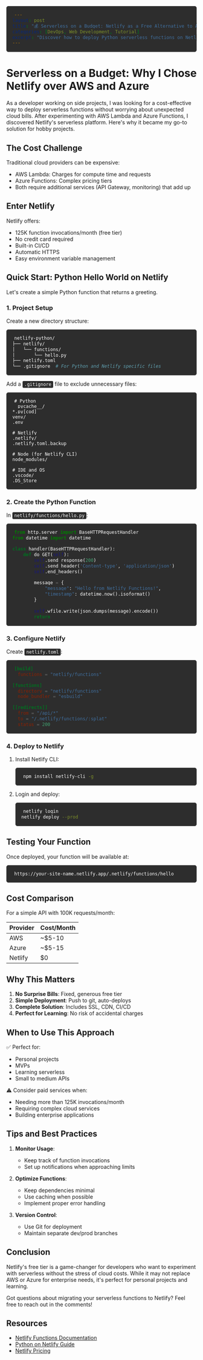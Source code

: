 ```yaml
---
layout: post
title: "💰 Serverless on a Budget: Netlify as a Free Alternative to AWS and Azure"
categories: [DevOps, Web Development, Tutorial]
excerpt: "Discover how to deploy Python serverless functions on Netlify's generous free tier instead of paying for AWS Lambda or Azure Functions. Perfect for hobby projects and MVPs!"
---
```


<style>
pre, code {
    background-color: #2d2d2d !important;
    color: #ffffff !important;
}
pre {
    padding: 15px !important;
    border-radius: 5px !important;
    border: 1px solid #444 !important;
}
code {
    padding: 2px 5px !important;
    border-radius: 3px !important;
}
</style>

# Serverless on a Budget: Why I Chose Netlify over AWS and Azure

As a developer working on side projects, I was looking for a cost-effective way to deploy serverless functions without worrying about unexpected cloud bills. After experimenting with AWS Lambda and Azure Functions, I discovered Netlify's serverless platform. Here's why it became my go-to solution for hobby projects.

## The Cost Challenge

Traditional cloud providers can be expensive:
- AWS Lambda: Charges for compute time and requests
- Azure Functions: Complex pricing tiers
- Both require additional services (API Gateway, monitoring) that add up

## Enter Netlify

Netlify offers:
- 125K function invocations/month (free tier)
- No credit card required
- Built-in CI/CD
- Automatic HTTPS
- Easy environment variable management

## Quick Start: Python Hello World on Netlify

Let's create a simple Python function that returns a greeting.

### 1. Project Setup

Create a new directory structure:
```bash
netlify-python/
├── netlify/
│   └── functions/
│       └── hello.py
├── netlify.toml
└── .gitignore  # For Python and Netlify specific files
```

Add a `.gitignore` file to exclude unnecessary files:
```gitignore
# Python
__pycache__/
*.py[cod]
venv/
.env

# Netlify
.netlify/
.netlify.toml.backup

# Node (for Netlify CLI)
node_modules/

# IDE and OS
.vscode/
.DS_Store
```

### 2. Create the Python Function

In `netlify/functions/hello.py`:
```python
from http.server import BaseHTTPRequestHandler
from datetime import datetime

class handler(BaseHTTPRequestHandler):
    def do_GET(self):
        self.send_response(200)
        self.send_header('Content-type', 'application/json')
        self.end_headers()
        
        message = {
            "message": "Hello from Netlify Functions!",
            "timestamp": datetime.now().isoformat()
        }
        
        self.wfile.write(json.dumps(message).encode())
        return
```

### 3. Configure Netlify

Create `netlify.toml`:
```toml
[build]
  functions = "netlify/functions"

[functions]
  directory = "netlify/functions"
  node_bundler = "esbuild"

[[redirects]]
  from = "/api/*"
  to = "/.netlify/functions/:splat"
  status = 200
```

### 4. Deploy to Netlify

1. Install Netlify CLI:
   ```bash
   npm install netlify-cli -g
   ```

2. Login and deploy:
   ```bash
   netlify login
   netlify deploy --prod
   ```

## Testing Your Function

Once deployed, your function will be available at:
```
https://your-site-name.netlify.app/.netlify/functions/hello
```

## Cost Comparison

For a simple API with 100K requests/month:

| Provider | Cost/Month |
|----------|------------|
| AWS      | ~$5-10     |
| Azure    | ~$5-15     |
| Netlify  | $0         |

## Why This Matters

1. **No Surprise Bills**: Fixed, generous free tier
2. **Simple Deployment**: Push to git, auto-deploys
3. **Complete Solution**: Includes SSL, CDN, CI/CD
4. **Perfect for Learning**: No risk of accidental charges

## When to Use This Approach

✅ Perfect for:
- Personal projects
- MVPs
- Learning serverless
- Small to medium APIs

⚠️ Consider paid services when:
- Needing more than 125K invocations/month
- Requiring complex cloud services
- Building enterprise applications

## Tips and Best Practices

1. **Monitor Usage**:
   - Keep track of function invocations
   - Set up notifications when approaching limits

2. **Optimize Functions**:
   - Keep dependencies minimal
   - Use caching when possible
   - Implement proper error handling

3. **Version Control**:
   - Use Git for deployment
   - Maintain separate dev/prod branches

## Conclusion

Netlify's free tier is a game-changer for developers who want to experiment with serverless without the stress of cloud costs. While it may not replace AWS or Azure for enterprise needs, it's perfect for personal projects and learning.

Got questions about migrating your serverless functions to Netlify? Feel free to reach out in the comments!

## Resources

- [Netlify Functions Documentation](https://docs.netlify.com/functions/overview/)
- [Python on Netlify Guide](https://docs.netlify.com/functions/build-with-python/)
- [Netlify Pricing](https://www.netlify.com/pricing/)
